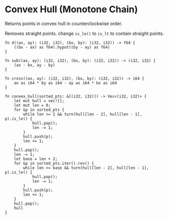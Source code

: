 # Convex Hull (Monotone Chain)

Returns points in convex hull in counterclockwise order.

Removes straight points. change `is_le()` to `is_lt` to contain straight points.

```rust,noplayground
fn d((ax, ay): (i32, i32), (bx, by): (i32, i32)) -> f64 {
    ((bx - ax) as f64).hypot((by - ay) as f64)
}

fn sub((ax, ay): (i32, i32), (bx, by): (i32, i32)) -> (i32, i32) {
    (ax - bx, ay - by)
}

fn cross((ax, ay): (i32, i32), (bx, by): (i32, i32)) -> i64 {
    ax as i64 * by as i64 - ay as i64 * bx as i64
}

fn convex_hull(sorted_pts: &[(i32, i32)]) -> Vec<(i32, i32)> {
    let mut hull = vec![];
    let mut len = 0;
    for &p in sorted_pts {
        while len >= 2 && turn(hull[len - 2], hull[len - 1], p).is_le() {
            hull.pop();
            len -= 1;
        }
        hull.push(p);
        len += 1;
    }
    hull.pop();
    len -= 1;
    let base = len + 2;
    for &p in sorted_pts.iter().rev() {
        while len >= base && turn(hull[len - 2], hull[len - 1], p).is_le() {
            hull.pop();
            len -= 1;
        }
        hull.push(p);
        len += 1;
    }
    hull.pop();
    hull
}
```
